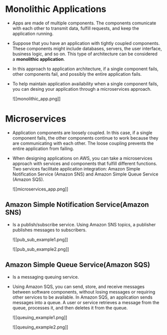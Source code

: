 # Monolithic Applications
- Apps are made of multiple components. The components comunicate with each other to transmit data, fulfill requests, and keep the application running.
- Suppose that you have an application with tightly coupled components. These components might include databases, servers, the user interface, business logic, and so on. This type of architecture can be considered a **monolithic application**.
- In this approach to application architecture, if a single component fails, other components fail, and possibly the entire application fails.
- To help maintain application availability when a single component fails, you can desing your application through a microservices approach.
	
	![[monolithic_app.png]]

# Microservices
- Application components are loosely coupled. In this case, if a single component fails, the other components continue to work because they are communicating with each other. The loose coupling prevents the entire application from failing.
- When designing applications on AWS, you can take a microservices approach with services and components that fulfill different functions. Two services facilitate application integration: Amazon Simple Notification Service (Amazon SNS) and Amazon Simple Queue Service (Amazon SQS).

	![[microservices_app.png]]
## Amazon Simple Notification Service(Amazon SNS)
- Is a publish/subscribe service. Using Amazon SNS topics, a publisher publishes messages to subscribers.

	![[pub_sub_example1.png]]

	![[pub_sub_example2.png]]

## Amazon Simple Queue Service(Amazon SQS)
- Is a messaging queuing service.
- Using Amazon SQS, you can send, store, and receive messages between software components, without losing messages or requiring other services to be available. In Amazon SQS, an application sends messages into a queue. A user or service retrieves a message from the queue, processes it, and then deletes it from the queue.

	![[queuing_example1.png]]

	![[queuing_example2.png]]